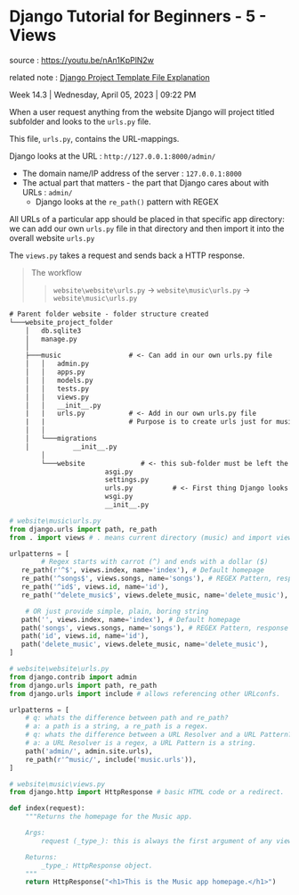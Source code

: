 # Django Tutorial for Beginners - 5 - Views

source : <https://youtu.be/nAn1KpPlN2w>

related note : [Django Project Template File Explanation](Django%20Project%20Template%20File%20Explanation.md)

Week 14.3 | Wednesday, April 05, 2023 | 09:22 PM

When a user request anything from the website Django will project titled subfolder
and looks to the `urls.py` file.

This file, `urls.py`, contains the URL-mappings.

Django looks at the URL : `http://127.0.0.1:8000/admin/`

- The domain name/IP address of the server : `127.0.0.1:8000`
- The actual part that matters - the part that Django cares about with URLs : `admin/`
  - Django looks at the `re_path()` pattern with REGEX

All URLs of a particular app should be placed in that specific app directory: we can add our own `urls.py` file in that directory and then import it into the overall website `urls.py`

The `views.py` takes a request and sends back a HTTP response.

> The workflow
>>`website\website\urls.py` -> `website\music\urls.py` -> `website\music\urls.py`

```txt
# Parent folder website - folder structure created
└───website_project_folder
    │   db.sqlite3
    │   manage.py
    │
    ├───music                 # <- Can add in our own urls.py file
    │   │   admin.py
    │   │   apps.py
    │   │   models.py
    │   │   tests.py
    │   │   views.py
    │   │   __init__.py
    |   |   urls.py           # <- Add in our own urls.py file
    |   |                     # Purpose is to create urls just for music
    │   │
    │   └───migrations
    │           __init__.py
		│
		└───website              # <- this sub-folder must be left the same
						asgi.py
						settings.py
						urls.py          # <- First thing Django looks at on user request
						wsgi.py
						__init__.py
```

```python
# website\music\urls.py
from django.urls import path, re_path
from . import views # . means current directory (music) and import views.py file

urlpatterns = [
		# Regex starts with carrot (^) and ends with a dollar ($)
   re_path(r'^$', views.index, name='index'), # Default homepage
   re_path('^songs$', views.songs, name='songs'), # REGEX Pattern, response
   re_path('^id$', views.id, name='id'),
   re_path('^delete_music$', views.delete_music, name='delete_music'),

	# OR just provide simple, plain, boring string
   path('', views.index, name='index'), # Default homepage
   path('songs', views.songs, name='songs'), # REGEX Pattern, response
   path('id', views.id, name='id'),
   path('delete_music', views.delete_music, name='delete_music'),
]
```

```python
# website\website\urls.py
from django.contrib import admin
from django.urls import path, re_path
from django.urls import include # allows referencing other URLconfs.

urlpatterns = [
    # q: whats the difference between path and re_path?
    # a: a path is a string, a re_path is a regex.
    # q: whats the difference between a URL Resolver and a URL Pattern?
    # a: a URL Resolver is a regex, a URL Pattern is a string.
    path('admin/', admin.site.urls),
    re_path(r'^music/', include('music.urls')),
]
```

```python
# website\music\views.py
from django.http import HttpResponse # basic HTML code or a redirect.

def index(request):
    """Returns the homepage for the Music app.

    Args:
        request (_type_): this is always the first argument of any view function.

    Returns:
        _type_: HttpResponse object.
    """
    return HttpResponse("<h1>This is the Music app homepage.</h1>")
```
